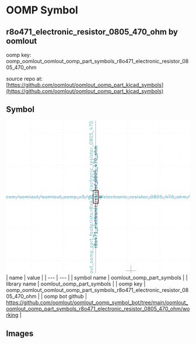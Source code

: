 # OOMP Symbol  
## r8o471_electronic_resistor_0805_470_ohm  by oomlout  
  
oomp key: oomp_oomlout_oomlout_oomp_part_symbols_r8o471_electronic_resistor_0805_470_ohm  
  
source repo at: [https://github.com/oomlout/oomlout_oomp_part_kicad_symbols](https://github.com/oomlout/oomlout_oomp_part_kicad_symbols)  
## Symbol  
  
[![working.png](working_600.png)](working.png)  
| name | value | 
| --- | --- | 
| symbol name | oomlout_oomp_part_symbols | 
| library name | oomlout_oomp_part_symbols | 
| oomp key | oomp_oomlout_oomlout_oomp_part_symbols_r8o471_electronic_resistor_0805_470_ohm | 
| oomp bot github | https://github.com/oomlout/oomlout_oomp_symbol_bot/tree/main/oomlout_oomlout_oomp_part_symbols_r8o471_electronic_resistor_0805_470_ohm/working | 
## Images  
